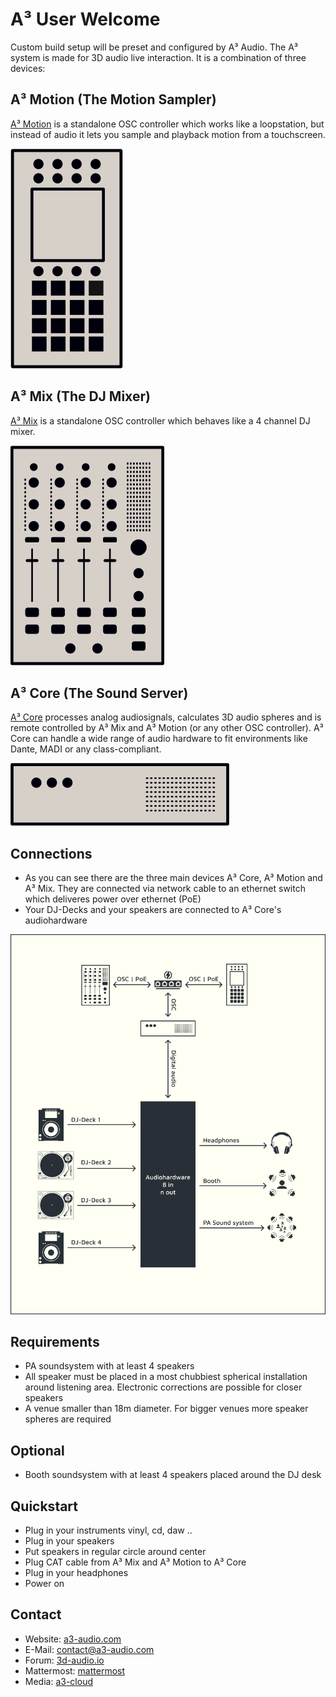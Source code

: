 # A³ User Welcome
Custom build setup will be preset and configured by A³ Audio.
The A³ system is made for 3D audio live interaction. It is a combination of three devices:

## A³ Motion (The Motion Sampler)
[A³ Motion](https://doc.a3-audio.com/user/a3motion.html) is a standalone OSC controller which works like a loopstation, but instead of audio it lets you sample and playback motion from a touchscreen.

![](pics_user/a3_systen_symbol_moc_invert.png)

## A³ Mix (The DJ Mixer)
[A³ Mix](https://doc.a3-audio.com/user/a3mix.html) is a standalone OSC controller which behaves like a 4 channel DJ mixer.

![](pics_user/a3_systen_symbol_mix_invert.png)

## A³ Core (The Sound Server)
[A³ Core](https://doc.a3-audio.com/user/a3core.html) processes analog audiosignals, calculates 3D audio spheres and is remote controlled by A³ Mix and A³ Motion (or any other OSC controller). A³ Core can handle a wide range of audio hardware to fit environments like Dante, MADI or any class-compliant.

![](pics_user/a3_systen_symbol_core_invert.png)

## Connections
- As you can see there are the three main devices A³ Core, A³ Motion and A³ Mix. They are connected via network cable to an ethernet switch which deliveres power over ethernet (PoE)
- Your DJ-Decks and your speakers are connected to A³ Core's audiohardware

![Connection Diagram](pics_user/a3_systen_symbol_signalflow.png)

## Requirements
- PA soundsystem with at least 4 speakers    
- All speaker must be placed in a most chubbiest spherical installation around listening area. Electronic corrections are possible for closer speakers    
- A venue smaller than 18m diameter. For bigger venues more speaker spheres are required

## Optional
- Booth soundsystem with at least 4 speakers placed around the DJ desk

## Quickstart
- Plug in your instruments vinyl, cd, daw ..    
- Plug in your speakers    
- Put speakers in regular circle around center    
- Plug CAT cable from A³ Mix and A³ Motion to A³ Core    
- Plug in your headphones    
- Power on

## Contact
- Website: [a3-audio.com](https://a3-audio.com)
- E-Mail: [contact@a3-audio.com](mailto:contact%40a3-audio.com)
- Forum: [3d-audio.io](https://d3-audio.io)
- Mattermost: [mattermost](https://talk.lilbits.de/ambisonics)
- Media: [a3-cloud](https://cloud.a3-audio.com/d/7475495ddee04d428073)